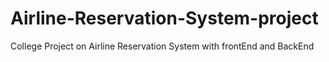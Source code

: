 # Airline-Reservation-System-project
College Project on Airline Reservation System with frontEnd and BackEnd
